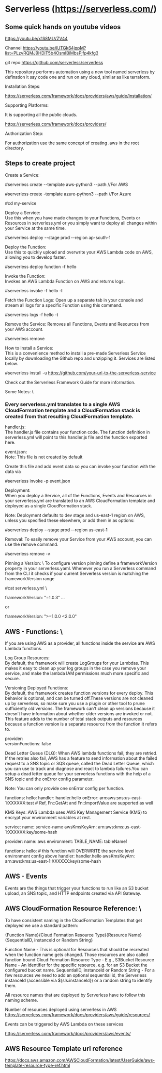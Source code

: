 # Serverless (https://serverless.com/)

## Some quick hands on youtube videos

https://youtu.be/x1S8MLVZV44

Channel https://youtu.be/lUTGk64jppM?list=PLzvRQMJ9HDiT5b4OsmIBiMbsPjfp4kfg3

git repo https://github.com/serverless/serverless

This repository performs automation using a new tool named serverless by defination it say code one and run on any cloud, similar as like terraform.

Installation Steps:

https://serverless.com/framework/docs/providers/aws/guide/installation/

Supporting Platforms:

It is supporting all the public clouds.

https://serverless.com/framework/docs/providers/

Authorization Step:

For authorization use the same concept of creating .aws in the root directory.

## Steps to create project

Create a Service:

#serverless create --template aws-python3 --path <my-service>   //For AWS

#serverless create -template azure-python3 --path <my-service>    //For Azure
  
#cd my-service

Deploy a Service: \
Use this when you have made changes to your Functions, Events or Resources in serverless.yml or you simply want to deploy all changes within your Service at the same time.

#serverless deploy --stage prod --region ap-south-1

Deploy the Function: \
Use this to quickly upload and overwrite your AWS Lambda code on AWS, allowing you to develop faster.

#serverless deploy function -f hello

Invoke the Function: \
Invokes an AWS Lambda Function on AWS and returns logs.

#serverless invoke -f hello -l

Fetch the Function Logs:
Open up a separate tab in your console and stream all logs for a specific Function using this command.

#serverless logs -f hello -t

Remove the Service: 
Removes all Functions, Events and Resources from your AWS account.

#serverless remove 

How to Install a Service: <br/>
This is a convenience method to install a pre-made Serverless Service locally by downloading the Github repo and unzipping it. Services are listed below.

#serverless install -u https://github.com/your-url-to-the-serverless-service

Check out the Serverless Framework Guide for more information.

Some Notes: \

### Every serverless.yml translates to a single AWS CloudFormation template and a CloudFormation stack is created from that resulting CloudFormation template.

handler.js: \
The handler.js file contains your function code. The function definition in serverless.yml will point to this handler.js file and the function exported here.

event.json: \
Note: This file is not created by default

Create this file and add event data so you can invoke your function with the data via 

#serverless invoke -p event.json

Deployment: \
When you deploy a Service, all of the Functions, Events and Resources in your serverless.yml are translated to an AWS CloudFormation template and deployed as a single CloudFormation stack.

Note: Deployment defaults to dev stage and us-east-1 region on AWS, unless you specified these elsewhere, or add them in as options:

#serverless deploy --stage prod --region us-east-1

Removal:
To easily remove your Service from your AWS account, you can use the remove command.

#serverless remove -v

Pinning a Version: \ 
To configure version pinning define a frameworkVersion property in your serverless.yaml. Whenever you run a Serverless command from the CLI it checks if your current Serverless version is matching the frameworkVersion range

#cat serverless.yml \

frameworkVersion: "=1.0.3" ...

or

frameworkVersion: ">=1.0.0 <2.0.0"

## AWS - Functions: \
If you are using AWS as a provider, all functions inside the service are AWS Lambda functions.

Log Group Resources: <br />
By default, the framework will create LogGroups for your Lambdas. This makes it easy to clean up your log groups in the case you remove your service, and make the lambda IAM permissions much more specific and secure.

Versioning Deployed Functions: <br />
By default, the framework creates function versions for every deploy. This behavior is optional, and can be turned off.These versions are not cleaned up by serverless, so make sure you use a plugin or other tool to prune sufficiently old versions. The framework can't clean up versions because it doesn't have information about whether older versions are invoked or not. This feature adds to the number of total stack outputs and resources because a function version is a separate resource from the function it refers to.

provider: <br />
  versionFunctions: false
  
Dead Letter Queue (DLQ): 
When AWS lambda functions fail, they are retried. If the retries also fail, AWS has a feature to send information about the failed request to a SNS topic or SQS queue, called the Dead Letter Queue, which you can use to track and diagnose and react to lambda failures.You can setup a dead letter queue for your serverless functions with the help of a SNS topic and the onError config parameter.

Note: You can only provide one onError config per function.

functions:
  hello:
    handler: handler.hello
    onError: arn:aws:sns:us-east-1:XXXXXX:test # Ref, Fn::GetAtt and Fn::ImportValue are supported as well
    
KMS Keys:
AWS Lambda uses AWS Key Management Service (KMS) to encrypt your environment variables at rest.

service:
  name: service-name
  awsKmsKeyArn: arn:aws:kms:us-east-1:XXXXXX:key/some-hash

provider:
  name: aws
  environment:
    TABLE_NAME: tableName1

functions:
  hello: # this function will OVERWRITE the service level environment config above
    handler: handler.hello
    awsKmsKeyArn: arn:aws:kms:us-east-1:XXXXXX:key/some-hash
 
## AWS - Events
Events are the things that trigger your functions to run like an S3 bucket upload, an SNS topic, and HTTP endpoints created via API Gateway.

## AWS CloudFormation Resource Reference: \
To have consistent naming in the CloudFormation Templates that get deployed we use a standard pattern:

{Function Name}{Cloud Formation Resource Type}{Resource Name}{SequentialID, instanceId or Random String}

Function Name - This is optional for Resources that should be recreated when the function name gets changed. Those resources are also called function bound
Cloud Formation Resource Type - E.g., S3Bucket
Resource Name - An identifier for the specific resource, e.g. for an S3 Bucket the configured bucket name.
SequentialID, instanceId or Random String - For a few resources we need to add an optional sequential id, the Serverless instanceId (accessible via ${sls:instanceId}) or a random string to identify them.

All resource names that are deployed by Serverless have to follow this naming scheme. 

Number of resources deployed using serverless in AWS
https://serverless.com/framework/docs/providers/aws/guide/resources/

Events can be triggered by AWS Lambda on these services

https://serverless.com/framework/docs/providers/aws/events/

## AWS Resource Template url reference

https://docs.aws.amazon.com/AWSCloudFormation/latest/UserGuide/aws-template-resource-type-ref.html



  






